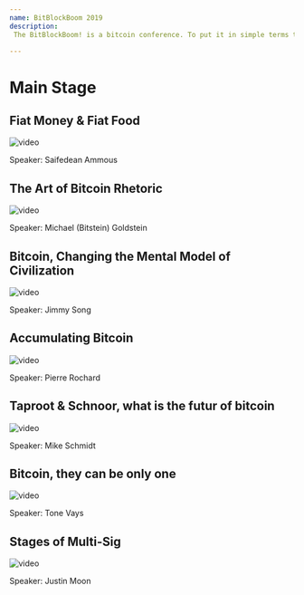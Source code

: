 ```yaml
--- 
name: BitBlockBoom 2019
description: 
 The BitBlockBoom! is a bitcoin conference. To put it in simple terms this conference is only for people who are interested in Bitcoin. Attendees range from people highly known and heavily involved in Bitcoin, to people who are just trying to learn what bitcoin is all about. You will not find anyone shilling shitcoins or NFTs. This is a True Bitcoin Conference. BitBlockBoom has created a wonderful atmosphere to meet and discuss bitcoin with the speakers and other bitcoiners. 

---
```


# Main Stage

## Fiat Money & Fiat Food

![video](https://www.youtube.com/embed/ZnvAYDEUVlg)

Speaker: Saifedean Ammous

## The Art of Bitcoin Rhetoric

![video](https://www.youtube.com/embed/PBAuHv5cPl8)

Speaker: Michael (Bitstein) Goldstein

## Bitcoin, Changing the Mental Model of Civilization

![video](https://www.youtube.com/embed/qF0qRC3HdIc)

Speaker: Jimmy Song

## Accumulating Bitcoin

![video](https://www.youtube.com/embed/iZookoWXQec)

Speaker: Pierre Rochard

## Taproot & Schnoor, what is the futur of bitcoin

![video](https://www.youtube.com/embed/yWEbIkytDJs)

Speaker: Mike Schmidt

## Bitcoin, they can be only one

![video](https://www.youtube.com/embed/QWaCr_tKjRk)

Speaker: Tone Vays

## Stages of Multi-Sig

![video](https://www.youtube.com/embed/xrReq7V7oJU)

Speaker: Justin Moon
